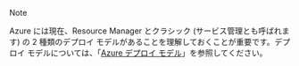 > [!NOTE]
> Azure には現在、Resource Manager とクラシック (サービス管理とも呼ばれます) の 2 種類のデプロイ モデルがあることを理解しておくことが重要です。デプロイ モデルについては、「[Azure デプロイ モデル](../articles/azure-classic-rm.md)」を参照してください。
> 
> 

<!---HONumber=AcomDC_0302_2016-->